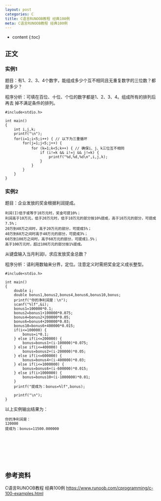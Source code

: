```yaml
---
layout: post
categories: C
title: C语言RUNOOB教程 经典100例
meta: C语言RUNOOB教程 经典100例
---
```

* content
{:toc}

## 正文

### 实例1

题目：有1、2、3、4个数字，能组成多少个互不相同且无重复数字的三位数？都是多少？

程序分析：可填在百位、十位、个位的数字都是1、2、3、4。组成所有的排列后再去 掉不满足条件的排列。

```
#include<stdio.h>

int main()
{
    int i,j,k;
    printf("\n");
    for(i=1;i<5;i++) { // 以下为三重循环
        for(j=1;j<5;j++) {
            for (k=1;k<5;k++) { // 确保i、j、k三位互不相同
                if (i!=k && i!=j && j!=k) {
                    printf("%d,%d,%d\n",i,j,k);
                }
            }
        }
    }
}
```

### 实例2

题目：企业发放的奖金根据利润提成。

    利润(I)低于或等于10万元时，奖金可提10%；
    利润高于10万元，低于20万元时，低于10万元的部分按10%提成，高于10万元的部分，可提成7.5%；
    20万到40万之间时，高于20万元的部分，可提成5%；
    40万到60万之间时高于40万元的部分，可提成3%；
    60万到100万之间时，高于60万元的部分，可提成1.5%；
    高于100万元时，超过100万元的部分按1%提成。

从键盘输入当月利润I，求应发放奖金总数？

程序分析：请利用数轴来分界，定位。注意定义时需把奖金定义成长整型。

```
#include<stdio.h>

int main()
{
    double i;
    double bonus1,bonus2,bonus4,bonus6,bonus10,bonus;
    printf("你的净利润是：\n");
    scanf("%lf",&i);
    bonus1=100000*0.1;
    bonus2=bonus1+100000*0.075;
    bonus4=bonus2+200000*0.05;
    bonus6=bonus4+200000*0.03;
    bonus10=bonus6+400000*0.015;
    if(i<=100000) {
        bonus=i*0.1;
    } else if(i<=200000) {
        bonus=bonus1+(i-100000)*0.075;
    } else if(i<=400000) {
        bonus=bonus2+(i-200000)*0.05;
    } else if(i<=600000) {
        bonus=bonus4+(i-400000)*0.03;
    } else if(i<=1000000) {
        bonus=bonus6+(i-600000)*0.015;
    } else if(i>1000000) {
        bonus=bonus10+(i-1000000)*0.01;
    }
    printf("提成为：bonus=%lf",bonus);
 
    printf("\n");
}
```

以上实例输出结果为：
```
你的净利润是：
120000
提成为：bonus=11500.000000
```

<br/><br/><br/><br/><br/>
## 参考资料

C语言RUNOOB教程 经典100例 <https://www.runoob.com/cprogramming/c-100-examples.html>



